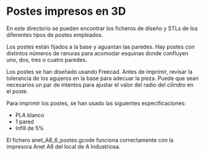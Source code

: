# Postes impresos en 3D

En este directorio se pueden encontrar los ficheros de diseño y STLs de los diferentes tipos de postes empleados.

Los postes están fijados a la base y aguantan las paredes. Hay postes con distintos números de ranuras para acomodar esquinas donde confluyen uno, dos, tres o cuatro paredes.

Los postes se han diseñado usando Freecad. Antes de imprimir, revisar la tolerancia de los agujeros en la base para adecuar la pieza. Puede que sean necesarios un par de intentos para ajustar el valor del radio del cilindro en el poste.

Para imprimir los postes, se han usado las siguientes especificaciones:

- PLA blanco
- 1 pared
- Infill de 5%

El fichero anet_A8_6_postes.gcode funciona correctamente con la impresora Anet A8 del local de A Industriosa.

